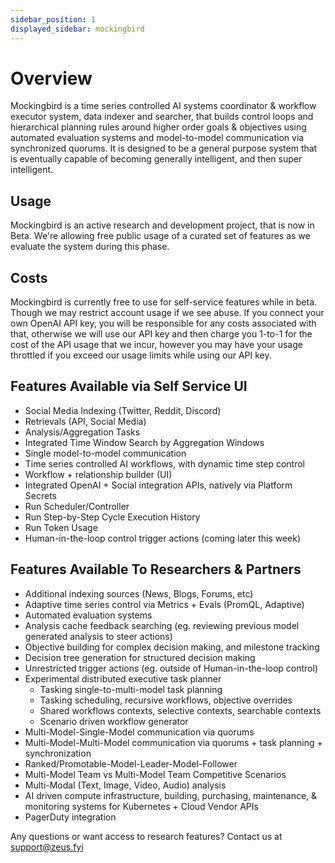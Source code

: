 ```yaml
---
sidebar_position: 1
displayed_sidebar: mockingbird
---
```


# Overview

Mockingbird is a time series controlled AI systems coordinator & workflow executor system, data indexer and searcher,
that builds control loops and hierarchical planning rules around higher order goals & objectives using automated
evaluation systems and model-to-model communication via synchronized quorums. It is designed to be a general purpose
system that is eventually capable of becoming generally intelligent, and then super intelligent.

## Usage

Mockingbird is an active research and development project, that is now in Beta.
We're allowing free public usage of a curated set of features as we evaluate the system during this phase.

## Costs

Mockingbird is currently free to use for self-service features while in beta. Though we may restrict account usage if we
see abuse. If you connect your own OpenAI API key, you will be responsible for any costs associated with that, otherwise
we will use our API key and then charge you 1-to-1 for the cost of the API usage that we incur, however you may have
your usage
throttled if you exceed our usage limits while using our API key.

## Features Available via Self Service UI

- Social Media Indexing (Twitter, Reddit, Discord)
- Retrievals (API, Social Media)
- Analysis/Aggregation Tasks
- Integrated Time Window Search by Aggregation Windows
- Single model-to-model communication
- Time series controlled AI workflows, with dynamic time step control
- Workflow + relationship builder (UI)
- Integrated OpenAI + Social integration APIs, natively via Platform Secrets
- Run Scheduler/Controller
- Run Step-by-Step Cycle Execution History
- Run Token Usage
- Human-in-the-loop control trigger actions (coming later this week)

## Features Available To Researchers & Partners

- Additional indexing sources (News, Blogs, Forums, etc)
- Adaptive time series control via Metrics + Evals (PromQL, Adaptive)
- Automated evaluation systems
- Analysis cache feedback searching (eg. reviewing previous model generated analysis to steer actions)
- Objective building for complex decision making, and milestone tracking
- Decision tree generation for structured decision making
- Unrestricted trigger actions (eg. outside of Human-in-the-loop control)
- Experimental distributed executive task planner
    - Tasking single-to-multi-model task planning
    - Tasking scheduling, recursive workflows, objective overrides
  - Shared workflows contexts, selective contexts, searchable contexts
  - Scenario driven workflow generator
- Multi-Model-Single-Model communication via quorums
- Multi-Model-Multi-Model communication via quorums + task planning + synchronization
- Ranked/Promotable-Model-Leader-Model-Follower
- Multi-Model Team vs Multi-Model Team Competitive Scenarios
- Multi-Modal (Text, Image, Video, Audio) analysis
- AI driven compute infrastructure, building, purchasing, maintenance, & monitoring systems for Kubernetes + Cloud
  Vendor APIs
- PagerDuty integration

Any questions or want access to research features? Contact us at support@zeus.fyi